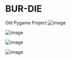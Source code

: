 # BUR-DIE
Old Pygame Project
![image](https://user-images.githubusercontent.com/67286553/204453835-eda74d0d-e50c-4039-b485-9162e8474a07.png)

![image](https://user-images.githubusercontent.com/67286553/204453901-77b7f3b8-ddc6-4928-bfe8-b33356825f4d.png)

![image](https://user-images.githubusercontent.com/67286553/204454451-b9a70433-194c-4ede-b218-69cd25cdab80.png)

![image](https://user-images.githubusercontent.com/67286553/204454518-d75a67c5-a845-4153-aef2-d176b317efd8.png)
